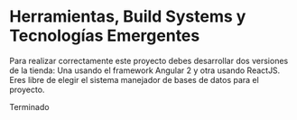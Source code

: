 # Herramientas, Build Systems y Tecnologías Emergentes
Para realizar correctamente este proyecto debes desarrollar dos versiones de la tienda: Una usando el framework Angular 2 y otra usando ReactJS. Eres libre de elegir el sistema manejador de bases de datos para el proyecto.

Terminado
